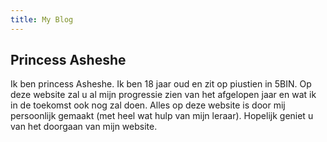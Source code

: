```yaml
---
title: My Blog
---
```

<!--een kleine introductie van mezelf-->
## Princess Asheshe

Ik ben princess Asheshe. Ik ben 18 jaar oud en zit op piustien in 5BIN. Op deze website zal u al mijn progressie zien van het afgelopen jaar en wat ik in de toekomst ook nog zal doen. Alles op deze website is door mij persoonlijk gemaakt (met heel wat hulp van mijn leraar). Hopelijk geniet u van het doorgaan van mijn website.
